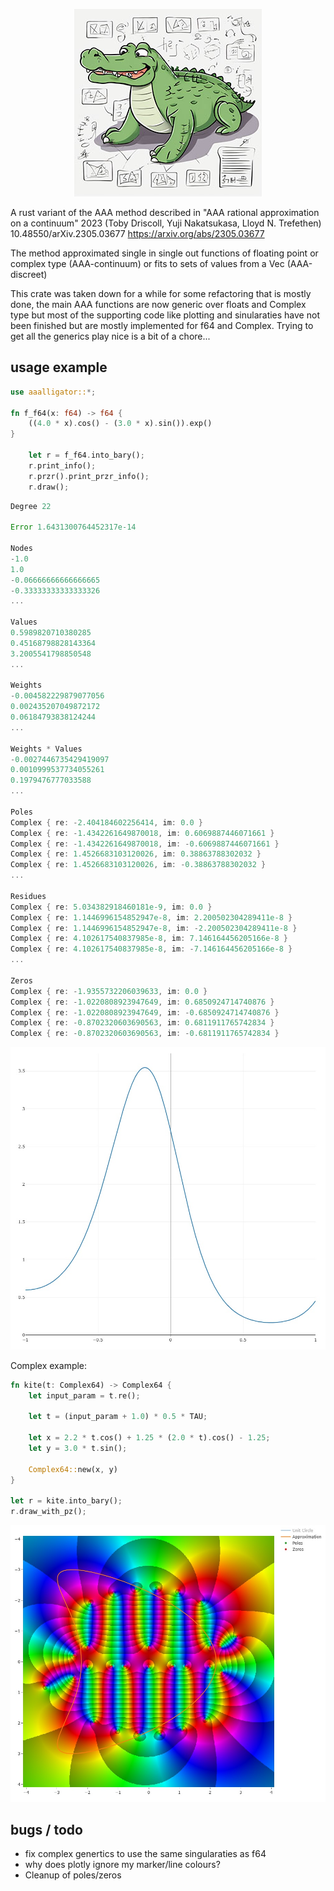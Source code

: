 <p align="center">
<img src="img/aaalligator3.jpg"/>

A rust variant of the AAA method described in "AAA rational approximation on a continuum" 2023 (Toby Driscoll, Yuji Nakatsukasa, Lloyd N. Trefethen) 10.48550/arXiv.2305.03677 https://arxiv.org/abs/2305.03677

The method approximated single in single out functions of floating point or complex type (AAA-continuum) or fits to sets of values from a Vec (AAA-discreet)

This crate was taken down for a while for some refactoring that is mostly done, the main AAA functions are now generic over floats and Complex type but most of the supporting code like plotting and sinularaties have not been finished but are mostly implemented for f64 and Complex<f64>. Trying to get all the generics play nice is a bit of a chore...

</p>

## usage example
```rust
use aaalligator::*;

fn f_f64(x: f64) -> f64 {
    ((4.0 * x).cos() - (3.0 * x).sin()).exp()
}

    let r = f_f64.into_bary();
    r.print_info();
    r.przr().print_przr_info();
    r.draw();

```

```rust
Degree 22

Error 1.6431300764452317e-14

Nodes
-1.0
1.0
-0.06666666666666665
-0.33333333333333326
...

Values
0.5989820710380285
0.45168798828143364
3.2005541798850548
...

Weights
-0.004582229879077056
0.002435207049872172
0.06184793838124244
...

Weights * Values
-0.0027446735429419097
0.0010999537734055261
0.1979476777033588
...

Poles
Complex { re: -2.404184602256414, im: 0.0 }
Complex { re: -1.4342261649870018, im: 0.6069887446071661 }
Complex { re: -1.4342261649870018, im: -0.6069887446071661 }
Complex { re: 1.4526683103120026, im: 0.38863788302032 }
Complex { re: 1.4526683103120026, im: -0.38863788302032 }
...

Residues
Complex { re: 5.034382918460181e-9, im: 0.0 }
Complex { re: 1.1446996154852947e-8, im: 2.200502304289411e-8 }
Complex { re: 1.1446996154852947e-8, im: -2.200502304289411e-8 }
Complex { re: 4.102617540837985e-8, im: 7.146164456205166e-8 }
Complex { re: 4.102617540837985e-8, im: -7.146164456205166e-8 }
...

Zeros
Complex { re: -1.9355732206039633, im: 0.0 }
Complex { re: -1.0220808923947649, im: 0.6850924714740876 }
Complex { re: -1.0220808923947649, im: -0.6850924714740876 }
Complex { re: -0.8702320603690563, im: 0.6811911765742834 }
Complex { re: -0.8702320603690563, im: -0.6811911765742834 }
```
<img src="img/f64_function.jpg"/>

Complex example:

```rust
fn kite(t: Complex64) -> Complex64 {
    let input_param = t.re();

    let t = (input_param + 1.0) * 0.5 * TAU;

    let x = 2.2 * t.cos() + 1.25 * (2.0 * t).cos() - 1.25;
    let y = 3.0 * t.sin();

    Complex64::new(x, y)
}

let r = kite.into_bary();
r.draw_with_pz();
```
<img src="img/complex_kite.jpg"/>

## bugs / todo
- fix complex genertics to use the same singularaties as f64
- why does plotly ignore my marker/line colours?
- Cleanup of poles/zeros
